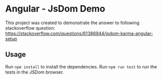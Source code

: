 # Angular - JsDom Demo

This project was created to demonstrate the answer to following stackoverflow question:
https://stackoverflow.com/questions/61386944/jsdom-karma-angular-setup

## Usage
Run `npm install` to install the dependencies. Run `npm run test` to run the tests in the JSDom browser.

